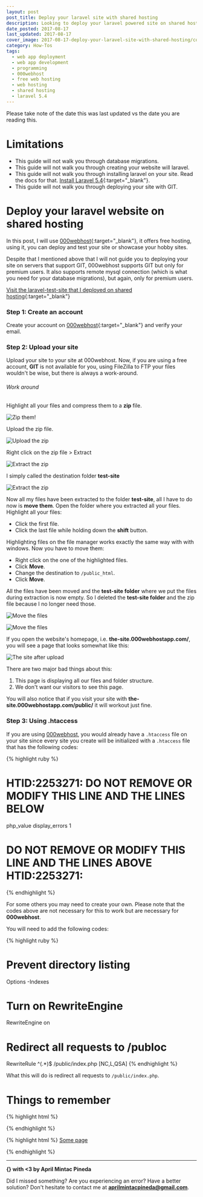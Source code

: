 ```yaml
---
layout: post
post_title: Deploy your laravel site with shared hosting
description: Looking to deploy your laravel powered site on shared hosting? This guide will help you out with that.
date_posted: 2017-08-17
last_updated: 2017-08-17
cover_image: 2017-08-17-deploy-your-laravel-site-with-shared-hosting/cover_image.jpg
category: How-Tos
tags:
  - web app deployment
  - web app development
  - programming
  - 000webhost
  - free web hosting
  - web hosting
  - shared hosting
  - laravel 5.4
---
```


Please take note of the date this was last updated vs the date you are reading this.

# Limitations

- This guide will not walk you through database migrations.
- This guide will not walk you through creating your website will laravel.
- This guide will not walk you through installing laravel on your site. Read the docs for that. [Install Laravel 5.4](https://laravel.com/docs/5.4/installation){:target="_blank"}.
- This guide will not walk you through deploying your site with GIT.

# Deploy your laravel website on shared hosting

In this post, I will use [000webhost](https://www.000webhost.com/996779.html){:target="_blank"}, it offers free hosting, using it, you can deploy and test your site or showcase your hobby sites.

Despite that I mentioned above that I will not guide you to deploying your site on servers that support GIT, 000webhost supports GIT but only for premium users. It also supports remote mysql connection (which is what you need for your database migrations), but again, only for premium users.

[Visit the laravel-test-site that I deployed on shared hosting](http://laravel-test-site.000webhostapp.com/){:target="_blank"}

### Step 1: Create an account

Create your account on [000webhost](https://www.000webhost.com/996779.html){:target="_blank"} and verify your email.

### Step 2: Upload your site

Upload your site to your site at 000webhost. Now, if you are using a free account, **GIT** is not available for you, using FileZilla to FTP your files wouldn't be wise, but there is always a work-around.

###### Work around

Highlight all your files and compress them to a **zip** file.

![Zip them!](/blog/public/post-resources/2017-08-17-deploy-your-laravel-site-with-shared-hosting/zip-them.png)

Upload the zip file.

![Upload the zip](/blog/public/post-resources/2017-08-17-deploy-your-laravel-site-with-shared-hosting/upload-the-zip.png)

Right click on the zip file > Extract

![Extract the zip](/blog/public/post-resources/2017-08-17-deploy-your-laravel-site-with-shared-hosting/extract-the-zip.png)

I simply called the destination folder **test-site**

![Extract the zip](/blog/public/post-resources/2017-08-17-deploy-your-laravel-site-with-shared-hosting/extract-the-zip-1.png)

Now all my files have been extracted to the folder **test-site**, all I have to do now is **move them**. Open the folder where you extracted all your files. Highlight all your files:

- Click the first file.
- Click the last file while holding down the **shift** button.

Highlighting files on the file manager works exactly the same way with with windows. Now you have to move them:

- Right click on the one of the highlighted files.
- Click **Move**.
- Change the destination to `/public_html`.
- Click **Move**.

All the files have been moved and the **test-site folder** where we put the files during extraction is now empty. So I deleted the **test-site folder** and the zip file because I no longer need those.

![Move the files](/blog/public/post-resources/2017-08-17-deploy-your-laravel-site-with-shared-hosting/move-the-files.png)

![Move the files](/blog/public/post-resources/2017-08-17-deploy-your-laravel-site-with-shared-hosting/move-the-files-1.png)

If you open the website's homepage, i.e. **the-site.000webhostapp.com/**, you will see a page that looks somewhat like this:

![The site after upload](/blog/public/post-resources/2017-08-17-deploy-your-laravel-site-with-shared-hosting/the-site-after-upload.png)

There are two major bad things about this:

1. This page is displaying all our files and folder structure.
2. We don't want our visitors to see this page.

You will also notice that if you visit your site with **the-site.000webhostapp.com/public/** it will workout just fine.

### Step 3: Using .htaccess

If you are using [000webhost](https://www.000webhost.com/996779.html), you would already have a `.htaccess` file on your site since every site you create will be initialized with a `.htaccess` file that has the following codes:

{% highlight ruby %}
# HTID:2253271: DO NOT REMOVE OR MODIFY THIS LINE AND THE LINES BELOW
php_value display_errors 1
# DO NOT REMOVE OR MODIFY THIS LINE AND THE LINES ABOVE HTID:2253271:
{% endhighlight %}

For some others you may need to create your own. Please note that the codes above are not necessary for this to work but are necessary for **000webhost**.

You will need to add the following codes:

{% highlight ruby %}
# Prevent directory listing
Options -Indexes

# Turn on RewriteEngine
RewriteEngine on
# Redirect all requests to /publoc
RewriteRule ^(.*)$ /public/index.php [NC,L,QSA]
{% endhighlight %}

What this will do is redirect all requests to `/public/index.php`.

# Things to remember

{% highlight html %}
<link rel="stylesheet" type="text/css" href="/path/to/some/file.ext">
<!-- should be changed to -->
<link rel="stylesheet" type="text/css" href="/public/path/to/some/file.ext">
{% endhighlight %}

{% highlight html %}
<a href="/some-page">Some page</a>
<!-- should be changed to -->
<link rel="stylesheet" type="text/css" href="/public/some-page">
{% endhighlight %}

* * *

**{} with <3 by April Mintac Pineda**

Did I missed something? Are you experiencing an error? Have a better solution? Don't hesitate to contact me at **aprilmintacpineda@gmail.com**.
